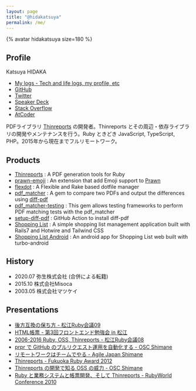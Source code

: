```yaml
---
layout: page
title: "@hidakatsuya"
permalink: /me/
---
```


{% avatar hidakatsuya size=180 %}

## Profile

Katsuya HIDAKA

- [My logs - Tech and life logs, my profile, etc](/)
- [GitHub](https://github.com/hidakatsuya)
- [Twitter](https://twitter.com/hidakatsuya)
- [Speaker Deck](https://speakerdeck.com/hidakatsuya)
- [Stack Overflow](https://stackoverflow.com/users/1160252/hidakatsuya)
- [AtCoder](https://atcoder.jp/users/hidakatsuya)

PDFライブラリ [Thinreports](https://github.com/thinreports) の開発者。Thinreports とその周辺・依存ライブラリの開発やメンテナンスを行う。Ruby ときどき JavaScript, TypeScript, PHP。2015年から現在までフルリモートワーク。

## Products

- [Thinreports](https://github.com/thinreports/thinreports) : A PDF generation tools for Ruby
- [prawn-emoji](https://github.com/hidakatsuya/prawn-emoji) : An extension that add Emoji support to [Prawn](https://github.com/prawnpdf/prawn)
- [flexdot](https://github.com/hidakatsuya/flexdot) : A Flexible and Rake based dotfile manager
- [pdf_matcher](https://github.com/hidakatsuya/pdf_matcher) : A gem to compare two PDFs and output the differences using [diff-pdf](https://github.com/vslavik/diff-pdf)
- [pdf_matcher-testing](https://github.com/hidakatsuya/pdf_matcher-testing) : This gem allows testing frameworks to perform PDF matching tests with the pdf_matcher
- [setup-diff-pdf](https://github.com/hidakatsuya/setup-diff-pdf) : GitHub Action to install diff-pdf
- [Shopping List](https://github.com/hidakatsuya/shopping_list) : A simple shopping list management application built with Rails7 and Hotwire and Tailwind CSS
- [Shopping List Android](https://github.com/hidakatsuya/shopping_list-android) : An android app for Shopping List web built with turbo-android

## History

- 2020.07 弥生株式会社 (合併による転籍)
- 2015.10 株式会社Misoca
- 2003.05 株式会社マツケイ

## Presentations

- [後方互換の保ち方 - 松江Ruby会議09](https://speakerdeck.com/hidakatsuya/how-to-maintain-compatibility)
- [HTML帳票 - 第3回フロントエンド勉強会 in 松江](https://speakerdeck.com/hidakatsuya/frontend-study-group-in-sannin-3rd)
- [2006-2016 Ruby, OSS, Thinreports - 松江Ruby会議08](https://speakerdeck.com/hidakatsuya/matsue-rubykaigi08-lt)
- [prpr で GitHub のプルリクエスト運用を自動化する - OSC Shimane](https://speakerdeck.com/hidakatsuya/introduction-of-prpr)
- [リモートワークはチームでやる - Agile Japan Shimane](https://speakerdeck.com/hidakatsuya/agilejapan2016-shimane-session2-2)
- [Thinreports - Fukuoka Ruby Award 2012](https://www.slideshare.net/thinreports/fukuoka-ruby-award-2012)
- [Thinreports の開発で知る OSS の威力 - OSC Shimane](https://www.slideshare.net/thinreports/thinreports-osc2011shimane)
- [Ruby と業務システムと帳票開発、そして Thinreports - RubyWorld Conference 2010](https://www.slideshare.net/thinreports/rubythinreports-6798564)
